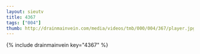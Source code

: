 ```yaml
--- 
layout: sieutv
title: 4367
tags: ["004"]
thumb: http://drainmainvein.com/media/videos/tmb/000/004/367/player.jpg
---
```

{% include drainmainvein key="4367" %} 
